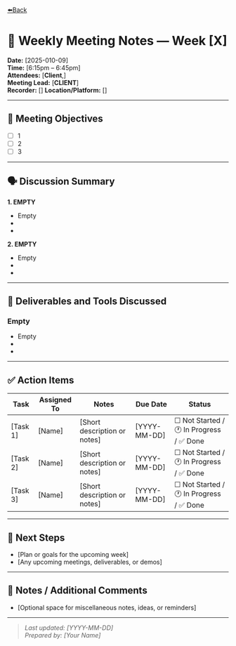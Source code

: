 [⬅️Back](../meetings.md)
# 📝 Weekly Meeting Notes — Week [X]

**Date:** [2025-010-09]  
**Time:** [6:15pm – 6:45pm]  
**Attendees:** [**Client**,]  
**Meeting Lead:** [**CLIENT**]  
**Recorder:** []
**Location/Platform:** []

---

## 🎯 Meeting Objectives
- [ ] 1
- [ ] 2
- [ ] 3

---

## 🗣️ Discussion Summary

**1. EMPTY**
- Empty 
- 
- 


**2. EMPTY**
- Empty 
- 
- 

---

## 🧩 Deliverables and Tools Discussed

### Empty
- Empty
-
- 




---

## ✅ Action Items

| Task | Assigned To | Notes | Due Date | Status |
|------|--------------|-------|----------|--------|
| [Task 1] | [Name] | [Short description or notes] | [YYYY-MM-DD] | ☐ Not Started / 🕐 In Progress / ✅ Done |
| [Task 2] | [Name] | [Short description or notes] | [YYYY-MM-DD] | ☐ Not Started / 🕐 In Progress / ✅ Done |
| [Task 3] | [Name] | [Short description or notes] | [YYYY-MM-DD] | ☐ Not Started / 🕐 In Progress / ✅ Done |
---

## 📅 Next Steps
- [Plan or goals for the upcoming week]
- [Any upcoming meetings, deliverables, or demos]

---

## 💬 Notes / Additional Comments
- [Optional space for miscellaneous notes, ideas, or reminders]

---

> _Last updated: [YYYY-MM-DD]_  
> _Prepared by: [Your Name]_

